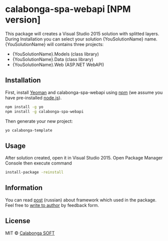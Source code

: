 # calabonga-spa-webapi [NPM version]

This package will creates a Visual Studio 2015 solution with splitted layers. During Installation you can select your solution {YouSolutionName} name. {YouSolutionName} will contains three projects:
* {YouSolutionName}.Models (class library)
* {YouSolutionName}.Data (class library)
* {YouSolutionName}.Web (ASP.NET WebAPI)

## Installation

First, install [Yeoman](http://yeoman.io) and calabonga-spa-webapi using [npm](https://www.npmjs.com/) (we assume you have pre-installed [node.js](https://nodejs.org/)).

```bash
npm install -g yo
npm install -g calabonga-spa-webapi
```

Then generate your new project:

```bash
yo calabonga-template
```
## Usage

After solution created, open it in Visual Studio 2015. Open Package Manager Console then execute command
```bash
install-package -reinstall
```

## Information
You can read [post](http://www.calabonga.net/blog/post/186) (russian) about framework which used in the package. Feel free to [write to author](http://www.calabonga.net/site/feedback) by feedback form.

## License

MIT © [Calabonga SOFT](http://www.calabonga.net)


[npm-url]: https://npmjs.org/package/calabonga-spa-webapi

